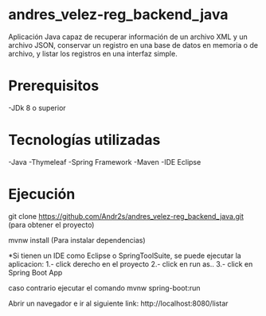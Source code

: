 # andres_velez-reg_backend_java

Aplicación Java capaz de recuperar información de un archivo XML y un archivo JSON, conservar un registro en una base de datos en memoria o de archivo, y listar los registros en una interfaz simple.

# Prerequisitos

-JDk 8 o superior

# Tecnologías utilizadas

-Java
-Thymeleaf
-Spring Framework
-Maven
-IDE Eclipse

# Ejecución

git clone https://github.com/Andr2s/andres_velez-reg_backend_java.git (para obtener el proyecto)

mvnw install (Para instalar dependencias)

\*Si tienen un IDE como Eclipse o SpringToolSuite, se puede ejecutar la aplicacion:
1.- click derecho en el proyecto
2.- click en run as..
3.- click en Spring Boot App

caso contrario ejecutar el comando mvnw spring-boot:run

Abrir un navegador e ir al siguiente link: http://localhost:8080/listar
